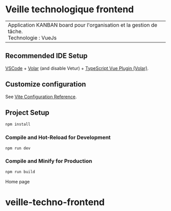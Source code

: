 # Veille technologique frontend

<table>
<tr>
<td>
  Application KANBAN board pour l'organisation et la gestion de tâche.
  <br />
  Technologie : VueJs 
</td>
</tr>
</table>

## Recommended IDE Setup

[VSCode](https://code.visualstudio.com/) + [Volar](https://marketplace.visualstudio.com/items?itemName=Vue.volar) (and disable Vetur) + [TypeScript Vue Plugin (Volar)](https://marketplace.visualstudio.com/items?itemName=Vue.vscode-typescript-vue-plugin).

## Customize configuration

See [Vite Configuration Reference](https://vitejs.dev/config/).

## Project Setup

```sh
npm install
```

### Compile and Hot-Reload for Development

```sh
npm run dev
```

### Compile and Minify for Production

```sh
npm run build
```


Home page



# veille-techno-frontend
